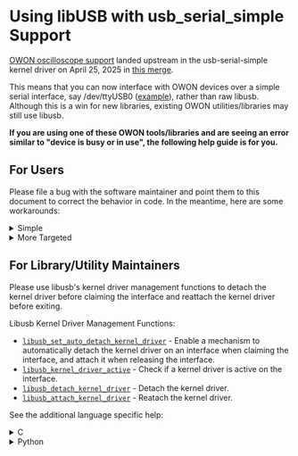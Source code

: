 # Using libUSB with usb_serial_simple Support

[OWON oscilloscope support](https://github.com/torvalds/linux/commit/4cc01410e1c1dd075df10f750775c81d1cb6672b) landed upstream in the usb-serial-simple kernel driver
on April 25, 2025 in [this merge](https://github.com/torvalds/linux/commit/2d5c7fe09739d49612e69ad61ced0a0f19651769).

This means that you can now interface with OWON devices over a simple serial
interface, say /dev/ttyUSB0 ([example](identify.py)), rather than raw libusb. Although this is a win for
new libraries, existing OWON utilities/libraries may still use libusb.

**If you are using one of these OWON tools/libraries and are seeing an error
similar to "device is busy or in use", the following help guide is for you.**

## For Users

Please file a bug with the software maintainer and point them to this document
to correct the behavior in code. In the meantime, here are some workarounds:

<details>
<summary>Simple</summary>

```bash
sudo modprobe -r usb_serial_simple
```

This will cause usb_serial_simple to unbind from all devices it supports,
including OWON devices. You can then use the utility/library as normal.
Your machine will go back to normal after a reboot or an explicit
`sudo modprobe usb_serial_simple`.

</details>

<details>
<summary>More Targeted</summary>

If you still need usb_serial_simple to service other non-owon devices, but
want to simply unbind it from an owon device, you can do something like
following:

```bash
me@owon-test:~$ sudo dmesg
[ 3123.753974] usb 1-3: new full-speed USB device number 4 using xhci_hcd
[ 3124.001211] usb 1-3: New USB device found, idVendor=5345, idProduct=1234, bcdDevice= 1.00
[ 3124.001219] usb 1-3: New USB device strings: Mfr=1, Product=2, SerialNumber=3
[ 3124.001221] usb 1-3: Product: oscilloscope
[ 3124.001223] usb 1-3: Manufacturer: oscilloscope
[ 3124.001224] usb 1-3: SerialNumber: oscilloscope
[ 3124.002024] usb_serial_simple 1-3:1.0: owon converter detected
[ 3124.002143] usb 1-3: owon converter now attached to ttyUSB0
# Note the usb bus device identifier "1-3:1.0".

me@owon-test:~$ ls -al /sys/bus/usb/drivers/usb_serial_simple/
total 0
drwxr-xr-x 2 root root    0 May  6 18:38 .
drwxr-xr-x 8 root root    0 May  6 18:38 ..
lrwxrwxrwx 1 root root    0 May  6 18:38 1-3:1.0 -> ../../../../devices/pci0000:00/0000:00:02.1/0000:02:00.0/usb1/1-3/1-3:1.0
--w------- 1 root root 4096 May  6 18:38 bind
lrwxrwxrwx 1 root root    0 May  6 18:38 module -> ../../../../module/usbserial
--w------- 1 root root 4096 May  6 18:38 uevent
--w------- 1 root root 4096 May  6 18:38 unbind
# We can confirm that the device "1-3:1.0" was bound.

# Force usb_serial_simple to unbind from this specific device.
me@owon-test:~$ echo '1-3:1.0' | sudo tee /sys/bus/usb/drivers/usb_serial_simple/unbind
1-3:1.0

# The "1-3:1.0" device is gone.

me@owon-test:~$ sudo dmesg
[ 3123.753974] usb 1-3: new full-speed USB device number 4 using xhci_hcd
[ 3124.001211] usb 1-3: New USB device found, idVendor=5345, idProduct=1234, bcdDevice= 1.00
[ 3124.001219] usb 1-3: New USB device strings: Mfr=1, Product=2, SerialNumber=3
[ 3124.001221] usb 1-3: Product: oscilloscope
[ 3124.001223] usb 1-3: Manufacturer: oscilloscope
[ 3124.001224] usb 1-3: SerialNumber: oscilloscope
[ 3124.002024] usb_serial_simple 1-3:1.0: owon converter detected
[ 3124.002143] usb 1-3: owon converter now attached to ttyUSB0
[ 3233.173129] owon ttyUSB0: owon converter now disconnected from ttyUSB0
[ 3233.173155] usb_serial_simple 1-3:1.0: device disconnected
# Observe the disconnects.
```

</details>

## For Library/Utility Maintainers

Please use libusb's kernel driver management functions to detach the kernel
driver before claiming the interface and reattach the kernel driver before
exiting.

Libusb Kernel Driver Management Functions:
* [`libusb_set_auto_detach_kernel_driver`](https://libusb.sourceforge.io/api-1.0/group__libusb__dev.html#gac35b26fef01271eba65c60b2b3ce1cbf) - Enable a mechanism to automatically detach the kernel driver on an interface when claiming the interface, and attach it when releasing the interface.
* [`libusb_kernel_driver_active`](https://libusb.sourceforge.io/api-1.0/group__libusb__dev.html#ga1cabd4660a274f715eeb82de112e0779) - Check if a kernel driver is active on the interface.
* [`libusb_detach_kernel_driver`](https://libusb.sourceforge.io/api-1.0/group__libusb__dev.html#ga5e0cc1d666097e915748593effdc634a) - Detach the kernel driver.
* [`libusb_attach_kernel_driver`](https://libusb.sourceforge.io/api-1.0/group__libusb__dev.html#gadeba36e900db663c0b7cf1b164a20d02) - Reatach the kernel driver.

See the additional language specific help:

<details>
<summary>C</summary>

You can use the [`libusb_set_auto_detach_kernel_driver`](https://libusb.sourceforge.io/api-1.0/group__libusb__dev.html#gac35b26fef01271eba65c60b2b3ce1cbf) function to automatically detach and reattach the kernel driver.

```c
device = libusb_open_device_with_vid_pid(NULL, 0x5345, 0x1234);
/*...*/
/* We need to claim the first interface */
libusb_set_auto_detach_kernel_driver(device, 1);
libusb_claim_interface(device, 0)
/*...*/
```

Example:
https://github.com/libusb/libusb/blob/9cef804b2454a2226f5fa5db79a7e9aa8a45d4d4/examples/fxload.c#L253-L255

</details>

<details>
<summary>Python</summary>

This assumes you are using [pyusb](https://pypi.org/project/pyusb/).
Unfortunately, it doesn't support the automatic detach and reattach, so you need to do something like the following:

```python
usb_device = usb.core.find(idVendor=0x5345, idProduct=0x1234)
reattach = False

# ...
# Detach kernel driver if active.
if usb_device.is_kernel_driver_active(0):
    reattach = True
    usb_device.detach_kernel_driver(0)

# claim and configure ...

# Closing:
if reattach:
    usb_device.attach_kernel_driver(0)
```

These functions are implemented [here](https://github.com/pyusb/pyusb/blob/c384631d0aee97f78fa2478e8836a6a17f3ea9c7/usb/core.py#L1110-L1146).
</details>
